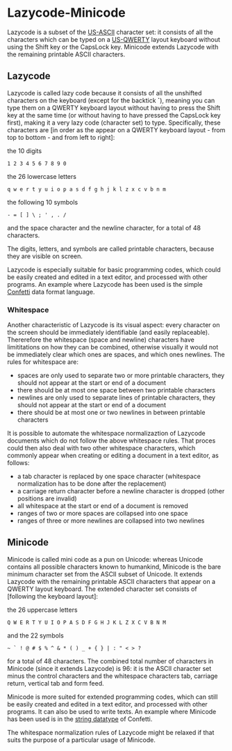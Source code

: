 # Lazycode-Minicode
Lazycode is a subset of the [US-ASCII](https://en.wikipedia.org/wiki/ASCII) character set: it consists of all the characters which can be typed on a [US-QWERTY](https://en.wikipedia.org/wiki/QWERTY) layout keyboard without using the Shift key or the CapsLock key. Minicode extends Lazycode with the remaining printable ASCII characters.

## Lazycode

Lazycode is called lazy code because it consists of all the unshifted characters on the keyboard (except for the backtick **`**), meaning you can type them on a QWERTY keyboard layout without having to press the Shift key at the same time (or without having to have pressed the CapsLock key first), making it a very lazy code (character set) to type. Specifically, these characters are [in order as the appear on a QWERTY keyboard layout - from top to bottom - and from left to right]:

the 10 digits

    1 2 3 4 5 6 7 8 9 0

the 26 lowercase letters

    q w e r t y u i o p a s d f g h j k l z x c v b n m
    
the following 10 symbols

    - = [ ] \ ; ' , . /
    
and the space character and the newline character,
for a total of 48 characters.

The digits, letters, and symbols are called printable characters, because they are visible on screen.

Lazycode is especially suitable for basic programming codes, which could be easily created and edited in a text editor, and processed with other programs. An example where Lazycode has been used is the simple [Confetti](https://github.com/rolancon/confetti) data format language.

### Whitespace

Another characteristic of Lazycode is its visual aspect: every character on the screen should be immediately identifiable (and easily replaceable). Thererefore the whitespace (space and newline) characters have limititations on how they can be combined, otherwise visually it would not be immediately clear which ones are spaces, and which ones newlines. The rules for whitespace are:
- spaces are only used to separate two or more printable characters, they should not appear at the start or end of a document
- there should be at most one space between two printable characters
- newlines are only used to separate lines of printable characters, they should not appear at the start or end of a document
- there should be at most one or two newlines in between printable characters

It is possible to automate the whitespace normalizaztion of Lazycode documents which do not follow the above whitespace rules. That proces could then also deal with two other whitespace characters, which commonly appear when creating or editing a document in a text editor, as follows:
- a tab character is replaced by one space character (whitespace normalization has to be done after the replacement)
- a carriage return character before a newline character is dropped (other positions are invalid)
- all whitespace at the start or end of a document is removed
- ranges of two or more spaces are collapsed into one space
- ranges of three or more newlines are collapsed into two newlines

## Minicode

Minicode is called mini code as a pun on Unicode: whereas Unicode contains all possible characters known to humankind, Minicode is the bare minimum character set from the ASCII subset of Unicode. It extends Lazycode with the remaining printable ASCII characters that appear on a QWERTY layout keyboard. The extended character set consists of [following the keyboard layout]:

the 26 uppercase letters

    Q W E R T Y U I O P A S D F G H J K L Z X C V B N M

and the 22 symbols

    ~ ` ! @ # $ % ^ & * ( ) _ + { } | : " < > ?

for a total of 48 characters. The combined total number of characters in Minicode (since it extends Lazycode) is 96: it is the ASCII character set minus the control characters and the whitespace characters tab, carriage return, vertical tab and form feed.

Minicode is more suited for extended programming codes, which can still be easily created and edited in a text editor, and processed with other programs. It can also be used to write texts. An example where Minicode has been used is in the [string datatype](https://github.com/rolancon/confetti#types) of Confetti.

The whitespace normalization rules of Lazycode might be relaxed if that suits the purpose of a particular usage of Minicode.
